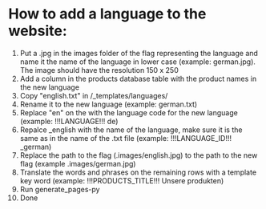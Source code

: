 # How to add a language to the website: 
1. Put a .jpg in the images folder of the flag representing the language and name it the name of the language in lower case (example: german.jpg). The image should have the resolution 150 x 250
2. Add a column in the products database table with the product names in the new language
3. Copy "english.txt" in /_templates/languages/
4. Rename it to the new language (example: german.txt)
5. Replace "en" on the with the language code for the new language (example: !!!LANGUAGE!!! de)
6. Repalce _english with the name of the language, make sure it is the same as in the name of the .txt file (example: !!!LANGUAGE_ID!!! _german)
7. Replace the path to the flag (.images/english.jpg) to the path to the new flag (example .images/german.jpg)
8. Translate the words and phrases on the remaining rows with a template key word (example: !!!PRODUCTS_TITLE!!! Unsere produkten)
9. Run generate_pages-py
10. Done
